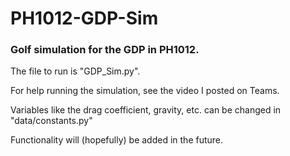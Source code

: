 # PH1012-GDP-Sim

### Golf simulation for the GDP in PH1012.  

The file to run is "GDP_Sim.py".

For help running the simulation, see the video I posted on Teams.

Variables like the drag coefficient, gravity, etc. can be changed in "data/constants.py"

Functionality will (hopefully) be added in the future.  